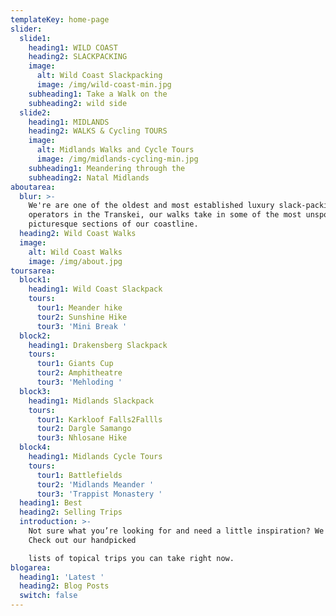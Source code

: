 ```yaml
---
templateKey: home-page
slider:
  slide1:
    heading1: WILD COAST
    heading2: SLACKPACKING
    image:
      alt: Wild Coast Slackpacking
      image: /img/wild-coast-min.jpg
    subheading1: Take a Walk on the
    subheading2: wild side
  slide2:
    heading1: MIDLANDS
    heading2: WALKS & Cycling TOURS
    image:
      alt: Midlands Walks and Cycle Tours
      image: /img/midlands-cycling-min.jpg
    subheading1: Meandering through the
    subheading2: Natal Midlands
aboutarea:
  blur: >-
    We're are one of the oldest and most established luxury slack-packing
    operators in the Transkei, our walks take in some of the most unspoilt and
    picturesque sections of our coastline.
  heading2: Wild Coast Walks
  image:
    alt: Wild Coast Walks
    image: /img/about.jpg
toursarea:
  block1:
    heading1: Wild Coast Slackpack
    tours:
      tour1: Meander hike
      tour2: Sunshine Hike
      tour3: 'Mini Break '
  block2:
    heading1: Drakensberg Slackpack
    tours:
      tour1: Giants Cup
      tour2: Amphitheatre
      tour3: 'Mehloding '
  block3:
    heading1: Midlands Slackpack
    tours:
      tour1: Karkloof Falls2Fallls
      tour2: Dargle Samango
      tour3: Nhlosane Hike
  block4:
    heading1: Midlands Cycle Tours
    tours:
      tour1: Battlefields
      tour2: 'Midlands Meander '
      tour3: 'Trappist Monastery '
  heading1: Best
  heading2: Selling Trips
  introduction: >-
    Not sure what you’re looking for and need a little inspiration? We can help.
    Check out our handpicked

    lists of topical trips you can take right now.
blogarea:
  heading1: 'Latest '
  heading2: Blog Posts
  switch: false
---
```


